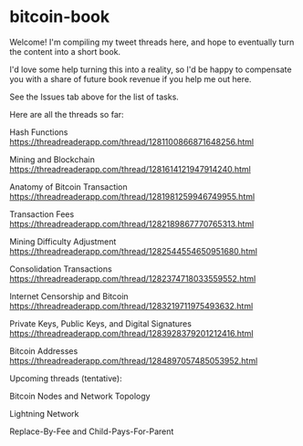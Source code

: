 # bitcoin-book
Welcome! I'm compiling my tweet threads here, and hope to eventually turn the content into a short book. 

I'd love some help turning this into a reality, so I'd be happy to compensate you with a share of future book revenue if you help me out here.

See the Issues tab above for the list of tasks.

Here are all the threads so far:

Hash Functions
https://threadreaderapp.com/thread/1281100866871648256.html

Mining and Blockchain
https://threadreaderapp.com/thread/1281614121947914240.html

Anatomy of Bitcoin Transaction
https://threadreaderapp.com/thread/1281981259946749955.html

Transaction Fees
https://threadreaderapp.com/thread/1282189867770765313.html

Mining Difficulty Adjustment
https://threadreaderapp.com/thread/1282544554650951680.html

Consolidation Transactions
https://threadreaderapp.com/thread/1282374718033559552.html

Internet Censorship and Bitcoin
https://threadreaderapp.com/thread/1283219711975493632.html

Private Keys, Public Keys, and Digital Signatures
https://threadreaderapp.com/thread/1283928379201212416.html

Bitcoin Addresses
https://threadreaderapp.com/thread/1284897057485053952.html


Upcoming threads (tentative):

Bitcoin Nodes and Network Topology

Lightning Network

Replace-By-Fee and Child-Pays-For-Parent
